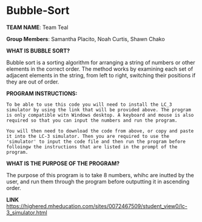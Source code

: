 # Bubble-Sort

**TEAM NAME**: Team Teal


**Group Members**: Samantha Placito, Noah Curtis, Shawn Chako


**WHAT IS BUBBLE SORT?**

  Bubble sort is a sorting algorithm for arranging a string of numbers or other elements in the correct order. The method works by examining each set of adjacent elements in the string, from left to right, switching their positions if they are out of order.
  
  
   **PROGRAM INSTRUCTIONS:**
  
    To be able to use this code you will need to install the LC_3 simulator by using the link that will be provided above. The program is only compatible witn Windows desktop. A keyboard and mouse is also required so that you can input the numbers and run the program. 
    
    You will then need to download the code from above, or copy and paste it into the LC-3 simulator. Then you are required to use the 'simulator' to input the code file and then run the program before folloingw the instructions that are listed in the prompt of the program.
  
  
**WHAT IS THE PURPOSE OF THE PROGRAM?**

  The purpose of this program is to take 8 numbers, whihc are inutted by the user, and run them through the program before outputting it in ascending order. 
  

**LINK**
https://highered.mheducation.com/sites/0072467509/student_view0/lc-3_simulator.html

